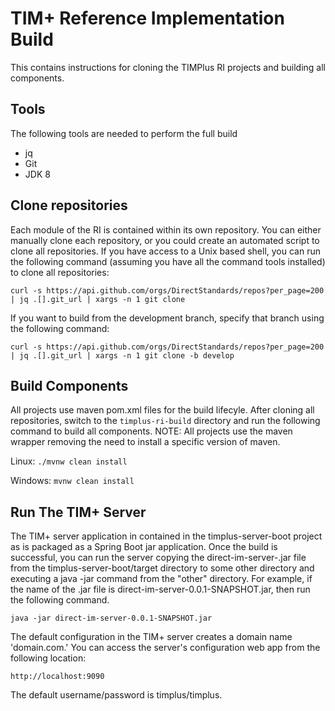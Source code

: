 # TIM+ Reference Implementation Build
This contains instructions for cloning the TIMPlus RI projects and building all components.

## Tools

The following tools are needed to perform the full build

* jq
* Git
* JDK 8


## Clone repositories
Each module of the RI is contained within its own repository.  You can either manually clone each repository, or you could create an automated script to clone all repositories.  If you have access to a Unix based shell, you can run the following command (assuming you have all the command tools installed) to clone all repositories:

`curl -s https://api.github.com/orgs/DirectStandards/repos?per_page=200 | jq .[].git_url | xargs -n 1 git clone`

If you want to build from the development branch, specify that branch using the following command:

`curl -s https://api.github.com/orgs/DirectStandards/repos?per_page=200 | jq .[].git_url | xargs -n 1 git clone -b develop`

## Build Components
All projects use maven pom.xml files for the build lifecyle.  After cloning all repositories, switch to the `timplus-ri-build` directory and run the following command to build all components.  NOTE: All projects use the maven wrapper removing the need to install a specific version of maven.

Linux:
`./mvnw clean install`

Windows:
`mvnw clean install`

## Run The TIM+ Server

The TIM+ server application in contained in the timplus-server-boot project as is packaged as a Spring Boot jar application.  Once the build is successful, you can run the server copying the direct-im-server-<version>.jar file from the timplus-server-boot/target directory to some other directory and executing a java -jar command from the "other" directory.  For example, if the name of the .jar file is direct-im-server-0.0.1-SNAPSHOT.jar, then run the following command.
  
`java -jar direct-im-server-0.0.1-SNAPSHOT.jar`

The default configuration in the TIM+ server creates a domain name 'domain.com.'  You can access the server's configuration web app from the following location:

`http://localhost:9090`

The default username/password is timplus/timplus.
